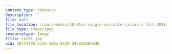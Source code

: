 ```yaml
---
content_type: resource
description: ''
file: null
file_location: /coursemedia/18-01sc-single-variable-calculus-fall-2010/58f14f93bc3b108a814624e35dd8e8d5_lec01.jpg
file_type: image/jpeg
resourcetype: Image
title: lec01.jpg
uid: 58f14f93-bc3b-108a-8146-24e35dd8e8d5
---
```

